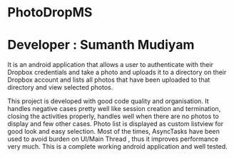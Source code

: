# PhotoDropMS 
# Developer : Sumanth Mudiyam
It is an android application that allows a user to authenticate with their Dropbox credentials and take a photo and uploads it to a directory on their Dropbox account and lists all photos that have been uploaded to that directory and view selected photos.

This project is developed with good code quality and organisation. It handles negative cases pretty well like session creation and termination, closing the activities properly, handles well when there are no photos to display and few other cases. Photo list is displayed as custom listview for good look and easy selection. Most of the times, AsyncTasks have been used to avoid burden on UI/Main Thread , thus it improves performance very much. This is a complete working android application and well tested.
